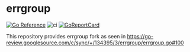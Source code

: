 # errgroup

[![Go Reference](https://pkg.go.dev/badge/github.com/DmitriyMV/errgroup.svg)](https://pkg.go.dev/github.com/DmitriyMV/errgroup)
![ci](https://github.com/DmitriyMV/errgroup/actions/workflows/ci.yml/badge.svg)
[![GoReportCard](https://goreportcard.com/badge/github.com/DmitriyMV/errgroup)](https://goreportcard.com/report/github.com/DmitriyMV/errgroup)

This repository provides errgroup fork as seen in
https://go-review.googlesource.com/c/sync/+/134395/3/errgroup/errgroup.go#100
